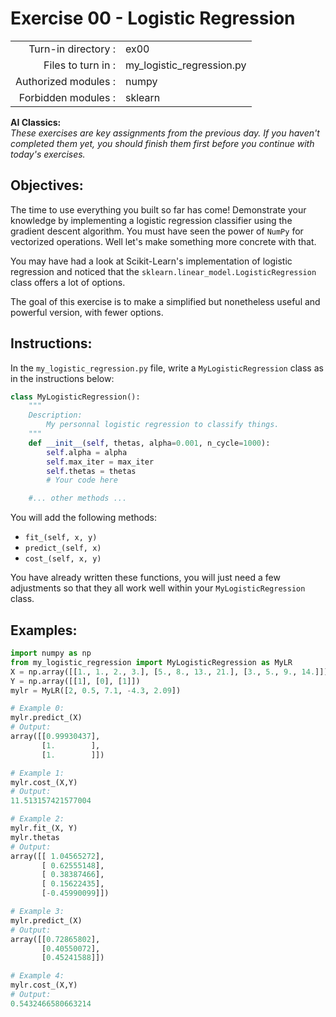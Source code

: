  # Exercise 00 - Logistic Regression

|                         |                         |
| -----------------------:| ----------------------- |
|   Turn-in directory :   |  ex00                   |
|   Files to turn in :    |  my_logistic_regression.py             |
|   Authorized modules :  |  numpy              |
|   Forbidden modules :   |  sklearn            |

**AI Classics:**  
*These exercises are key assignments from the previous day. If you haven't completed them yet, you should finish them first before you continue with today's exercises.*

## Objectives:
The time to use everything you built so far has come! Demonstrate your knowledge by implementing a logistic regression classifier using the gradient descent algorithm.
You must have seen the power of `NumPy` for vectorized operations. Well let's make something more concrete with that.

You may have had a look at Scikit-Learn's implementation of logistic regression and noticed that the `sklearn.linear_model.LogisticRegression` class offers a lot of options.

The goal of this exercise is to make a simplified but nonetheless useful and powerful version, with fewer options.

## Instructions:
In the `my_logistic_regression.py` file, write a `MyLogisticRegression` class as in the instructions below:
```python
class MyLogisticRegression():
	"""
	Description:
		My personnal logistic regression to classify things.
	"""
    def __init__(self, thetas, alpha=0.001, n_cycle=1000):
        self.alpha = alpha
        self.max_iter = max_iter
        self.thetas = thetas
        # Your code here

	#... other methods ...
```
You will add the following methods:
- `fit_(self, x, y)`
- `predict_(self, x)`
- `cost_(self, x, y)`

You have already written these functions, you will just need a few adjustments so that they all work well within your `MyLogisticRegression` class.

## Examples:
```python
import numpy as np
from my_logistic_regression import MyLogisticRegression as MyLR
X = np.array([[1., 1., 2., 3.], [5., 8., 13., 21.], [3., 5., 9., 14.]])
Y = np.array([[1], [0], [1]])
mylr = MyLR([2, 0.5, 7.1, -4.3, 2.09])

# Example 0:
mylr.predict_(X)
# Output:
array([[0.99930437],
       [1.        ],
       [1.        ]])

# Example 1:
mylr.cost_(X,Y)
# Output:
11.513157421577004

# Example 2:
mylr.fit_(X, Y)
mylr.thetas
# Output:
array([[ 1.04565272],
       [ 0.62555148],
       [ 0.38387466],
       [ 0.15622435],
       [-0.45990099]])

# Example 3:
mylr.predict_(X)
# Output:
array([[0.72865802],
       [0.40550072],
       [0.45241588]])

# Example 4:
mylr.cost_(X,Y)
# Output:
0.5432466580663214
```